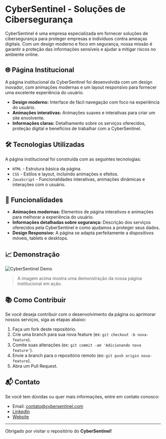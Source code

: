 # CyberSentinel - Soluções de Cibersegurança

CyberSentinel é uma empresa especializada em fornecer soluções de cibersegurança para proteger empresas e indivíduos contra ameaças digitais. Com um design moderno e foco em segurança, nossa missão é garantir a proteção das informações sensíveis e ajudar a mitigar riscos no ambiente online.

## 🌐 Página Institucional

A página institucional da CyberSentinel foi desenvolvida com um design inovador, com animações modernas e um layout responsivo para fornecer uma excelente experiência do usuário.

- **Design moderno:** Interface de fácil navegação com foco na experiência do usuário.
- **Animações interativas:** Animações suaves e interativas para criar um site envolvente.
- **Informações claras:** Detalhamento sobre os serviços oferecidos, proteção digital e benefícios de trabalhar com a CyberSentinel.

## 🛠️ Tecnologias Utilizadas

A página institucional foi construída com as seguintes tecnologias:

- `HTML` - Estrutura básica da página.
- `CSS` - Estilos e layout, incluindo animações e efeitos.
- `JavaScript` - Funcionalidades interativas, animações dinâmicas e interações com o usuário.

## 🚀 Funcionalidades

- **Animações modernas:** Elementos de página interativos e animações para melhorar a experiência do usuário.
- **Informações detalhadas sobre segurança:** Descrição dos serviços oferecidos pela CyberSentinel e como ajudamos a proteger seus dados.
- **Design Responsivo:** A página se adapta perfeitamente a dispositivos móveis, tablets e desktops.

## 📈 Demonstração

![CyberSentinel Demo](https://example.com/cybersentinel-demo.gif)

> A imagem acima mostra uma demonstração da nossa página institucional em ação.

## 📚 Como Contribuir

Se você deseja contribuir com o desenvolvimento da página ou aprimorar nossos serviços, siga as etapas abaixo:

1. Faça um fork deste repositório.
2. Crie uma branch para sua nova feature (ex: `git checkout -b nova-feature`).
3. Comite suas alterações (ex: `git commit -am 'Adicionando nova feature'`).
4. Envie a branch para o repositório remoto (ex: `git push origin nova-feature`).
5. Abra um Pull Request.

## 📬 Contato

Se você tem dúvidas ou quer mais informações, entre em contato conosco:

- Email: [contato@cybersentinel.com](mailto:contato@cybersentinel.com)
- [LinkedIn](https://www.linkedin.com/in/cybersentinel)
- [Website](https://www.cybersentinel.com)

---

Obrigado por visitar o repositório do **CyberSentinel**!
